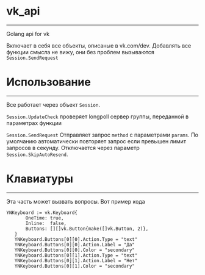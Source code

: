 # vk_api
--------
 Golang api for vk
 
 Включает в себя все объекты, описаные в vk.com/dev. Добавлять все функции смысла не вижу, они без проблем вызываются `Session.SendRequest`
# Использование
---------------
 Все работает через объект `Session`. 
 
 `Session.UpdateCheck` проверяет longpoll сервер группы, переданной в параметрах функции
 
 `Session.SendRequest` Отправляет запрос `method` с параметрами `params`. По умолчанию автоматически повторяет запрос если превышен лимит запросов в секунду. Отключается через параметр `Session.SkipAutoResend`.
 
 # Клавиатуры
 -----------
 Эта часть может вызвать вопросы. Вот пример кода
 
 ```golang
YNKeyboard := vk.Keyboard{
		OneTime: true,
		Inline:  false,
		Buttons: [][]vk.Button{make([]vk.Button, 2)},
	}
	YNKeyboard.Buttons[0][0].Action.Type = "text"
	YNKeyboard.Buttons[0][0].Action.Label = "Да"
	YNKeyboard.Buttons[0][0].Color = "secondary"
	YNKeyboard.Buttons[0][1].Action.Type = "text"
	YNKeyboard.Buttons[0][1].Action.Label = "Нет"
	YNKeyboard.Buttons[0][1].Color = "secondary"
 ```
 
